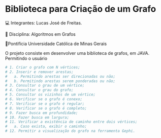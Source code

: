 # Biblioteca para Criação de um Grafo
💻 Integrantes: Lucas José de Freitas.

📖 Disciplina: Algoritmos em Grafos

🏫Pontifícia Universidade Católica de Minas Gerais

O projeto consiste em desenvolver uma biblioteca de grafos, em JAVA. Permitindo o usuário 

```bash
# 1. Criar o grafo com N vértices;
# 2. Inserir e remover arestas;
#   a. Permitindo arestas ser direcionadas ou não;
#   b. Permitindo arestas serem ponderadas ou não;
# 3. Consultar o grau de um vértice;
# 4. Consultar o grau do grafo;
# 5. Consultar os vizinhos de um vértice;
# 6. Verificar se o grafo é conexo;
# 7. Verificar se o grafo é regular;
# 8. Verificar se o grafo é completo;
# 9. Fazer busca em profundidade;
# 10. Fazer busca em largura;
# 11. Verificar a existência de caminho entre dois vértices;
#   a. Caso exista, exibir o caminho;
# 12. Permitir a visualização do grafo na ferramenta Gephi.
```
